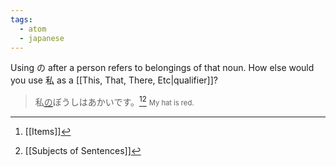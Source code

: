 ```yaml
---
tags:
  - atom
  - japanese
---
```

Using の after a person refers to belongings of that noun. How else would you use 私 as a [[This, That, There, Etc|qualifier]]?
> 私<span style="text-decoration:underline;text-decoration-thickness:2px;text-decoration-color:var(--interactive-accent);">の</span>ぼうしはあかいです。[^1][^2]
> <span style="font-size:0.7rem;">My hat is red.</span>

[^1]: [[Items]]
[^2]: [[Subjects of Sentences]]